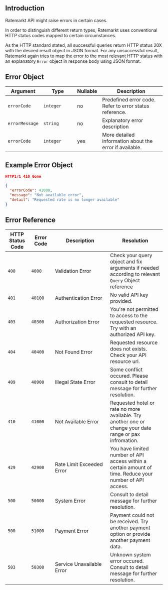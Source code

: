 ## Introduction

Ratemarkt API might raise errors in certain cases.

In order to distinguish different return types, Ratemarkt uses conventional HTTP status codes mapped to certain circumstances.

As the HTTP standard stated, all successful queries return HTTP status 20X with the desired result object in JSON format.
For any unsuccessful result, Ratemarkt again tries to map the error to the most relevant HTTP status with an explanatory `Error` object in response body using JSON format.

## Error Object

<table>
    <colgroup>
        <col width="20%">
        <col width="25%">
        <col width="5%">
        <col width="50%">
    </colgroup>
    <thead>
        <tr>
            <th>Argument</th>
            <th>Type</th>
            <th>Nullable</th>
            <th width="33%">Description</th>
        </tr>
    </thead>
    <tbody>
        <tr>
            <td><code>errorCode</code></td>
            <td><code>integer</code></td>
            <td>no</td>
            <td>Predefined error code. Refer to error status reference.</td>
        </tr>
        <tr>
            <td><code>errorMessage</code></td>
            <td><code>string</code></td>
            <td>no</td>
            <td>Explanatory error description</td>
        </tr>
        <tr>
            <td><code>errorCode</code></td>
            <td><code>integer</code></td>
            <td>yes</td>
            <td>More detailed information about the error if available.</td>
        </tr>
    </tbody>
</table>

## Example Error Object

```json
HTTP1/1 410 Gone

{
  "errorCode": 41000,
  "message": "Not available error",
  "detail": "Requested rate is no longer available"
}
```

## Error Reference

<table>
    <colgroup>
        <col width="15%">
        <col width="15%">
        <col width="35%">
        <col width="35%">
    </colgroup>
    <thead>
        <tr>
            <th>HTTP Status Code</th>
            <th>Error Code</th>
            <th>Description</th>
            <th>Resolution</th>
        </tr>
    </thead>
    <tbody>
        <tr>
            <td><code>400</code></td>
            <td><code>4000</code></td>
            <td>Validation Error</td>
            <td>Check your query object and fix arguments if needed according to relevant <code>Query</code> Object reference</td>
        </tr>
        <tr>
            <td><code>401</code></td>
            <td><code>40100</code></td>
            <td>Authentication Error</td>
            <td>No valid API key provided.</td>
        </tr>
        <tr>
            <td><code>403</code></td>
            <td><code>40300</code></td>
            <td>Authorization Error</td>
            <td>You're not permitted to access to the requested resource. Try with an authorized API key.</td>
        </tr>
        <tr>
            <td><code>404</code></td>
            <td><code>40400</code></td>
            <td>Not Found Error</td>
            <td>Requested resource does not exists. Check your API resource url.</td>
        </tr>
        <tr>
            <td><code>409</code></td>
            <td><code>40900</code></td>
            <td>Illegal State Error</td>
            <td>Some conflict occured. Please consult to detail message for further resolution.</td>
        </tr>
        <tr>
            <td><code>410</code></td>
            <td><code>41000</code></td>
            <td>Not Available Error</td>
            <td>Requested hotel or rate no more available. Try another one or change your date range or pax infromation.</td>
        </tr>
        <tr>
            <td><code>429</code></td>
            <td><code>42900</code></td>
            <td>Rate Limit Exceeded Error</td>
            <td>You have limited number of API access within a certain amount of time. Reduce your number of API access.</td>
        </tr>
        <tr>
            <td><code>500</code></td>
            <td><code>50000</code></td>
            <td>System Error</td>
            <td>Consult to detail message for further resolution.</td>
        </tr>
        <tr>
            <td><code>500</code></td>
            <td><code>51000</code></td>
            <td>Payment Error</td>
            <td>Payment could not be received. Try another payment option or provide another payment data.</td>
        </tr>
        <tr>
            <td><code>503</code></td>
            <td><code>50300</code></td>
            <td>Service Unavailable Error</td>
            <td>Unknown system error occured. Consult to detail message for further resolution.</td>
        </tr>
    </tbody>
</table>
